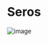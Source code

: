 # Seros

![image](https://github.com/JamiYashwanth/Seros/assets/61549396/f2a38ea7-2173-45cb-a5e7-b4c95b9bd25c)
